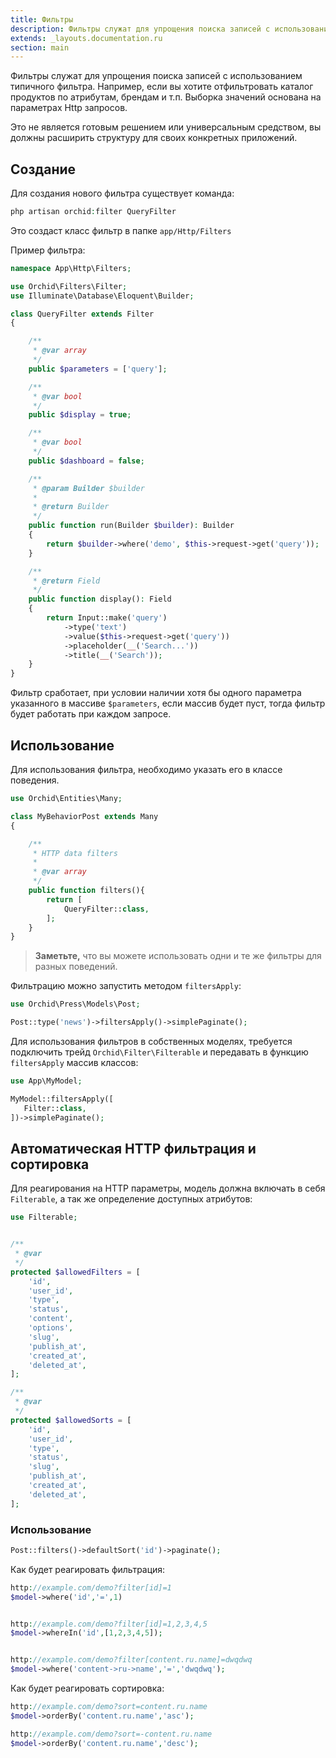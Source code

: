 ```yaml
---
title: Фильтры
description: Фильтры служат для упрощения поиска записей с использованием типичного фильтра.
extends: _layouts.documentation.ru
section: main
---
```


Фильтры служат для упрощения поиска записей с использованием типичного фильтра.
Например, если вы хотите отфильтровать каталог продуктов по атрибутам, брендам и т.п.
Выборка значений основана на параметрах Http запросов.

Это не является готовым решением или универсальным средством, 
вы должны расширить структуру для своих конкретных приложений.

## Создание

Для создания нового фильтра существует команда:

```php
php artisan orchid:filter QueryFilter
```

Это создаст класс фильтр в папке `app/Http/Filters`


Пример фильтра:
```php
namespace App\Http\Filters;

use Orchid\Filters\Filter;
use Illuminate\Database\Eloquent\Builder;

class QueryFilter extends Filter
{

    /**
     * @var array
     */
    public $parameters = ['query'];

    /**
     * @var bool
     */
    public $display = true;

    /**
     * @var bool
     */
    public $dashboard = false;

    /**
     * @param Builder $builder
     *
     * @return Builder
     */
    public function run(Builder $builder): Builder
    {
        return $builder->where('demo', $this->request->get('query'));
    }

    /**
     * @return Field
     */
    public function display(): Field
    {
        return Input::make('query')
            ->type('text')
            ->value($this->request->get('query'))
            ->placeholder(__('Search...'))
            ->title(__('Search'));
    }
}
```

Фильтр сработает, при условии наличии хотя бы одного параметра указанного в массиве `$parameters`, 
если массив будет пуст, тогда фильтр будет работать при каждом запросе.

## Использование

Для использования фильтра, необходимо указать его в классе поведения.
```php
use Orchid\Entities\Many;

class MyBehaviorPost extends Many
{

    /**
     * HTTP data filters
     *
     * @var array
     */
    public function filters(){
        return [
            QueryFilter::class,
        ];
    }
}
```

> **Заметьте,** что вы можете использовать одни и те же фильтры для разных поведений.


Фильтрацию можно запустить методом `filtersApply`:
```php
use Orchid\Press\Models\Post;

Post::type('news')->filtersApply()->simplePaginate();
```


Для использования фильтров в собственных моделях, 
требуется подключить трейд `Orchid\Filter\Filterable` и передавать в функцию `filtersApply` массив классов:

```php
use App\MyModel;

MyModel::filtersApply([
   Filter::class,
])->simplePaginate();

```

## Автоматическая HTTP фильтрация и сортировка

Для реагирования на HTTP параметры, модель должна включать в себя `Filterable`, а так же определение доступных
атрибутов:

```php
use Filterable;


/**
 * @var
 */
protected $allowedFilters = [
    'id',
    'user_id',
    'type',
    'status',
    'content',
    'options',
    'slug',
    'publish_at',
    'created_at',
    'deleted_at',
];

/**
 * @var
 */
protected $allowedSorts = [
    'id',
    'user_id',
    'type',
    'status',
    'slug',
    'publish_at',
    'created_at',
    'deleted_at',
];

```

### Использование

```php
Post::filters()->defaultSort('id')->paginate();
```

Как будет реагировать фильтрация:

```php
http://example.com/demo?filter[id]=1
$model->where('id','=',1)


http://example.com/demo?filter[id]=1,2,3,4,5
$model->whereIn('id',[1,2,3,4,5]);


http://example.com/demo?filter[content.ru.name]=dwqdwq
$model->where('content->ru->name','=','dwqdwq');

```

Как будет реагировать сортировка:

```php
http://example.com/demo?sort=content.ru.name
$model->orderBy('content.ru.name','asc');

http://example.com/demo?sort=-content.ru.name
$model->orderBy('content.ru.name','desc');
```

